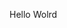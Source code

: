 Hello Wolrd







































































































































































































































































































































































